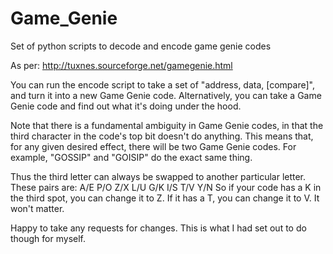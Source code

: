 # Game_Genie
Set of python scripts to decode and encode game genie codes

As per: http://tuxnes.sourceforge.net/gamegenie.html

You can run the encode script to take a set of "address, data, [compare]", and turn it into a new Game Genie code. Alternatively,
you can take a Game Genie code and find out what it's doing under the hood.

Note that there is a fundamental ambiguity in Game Genie codes, in that the third character in the code's top bit doesn't do anything.
This means that, for any given desired effect, there will be two Game Genie codes. For example, "GOSSIP" and "GOISIP" do the exact same thing.

Thus the third letter can always be swapped to another particular letter. These pairs are:
A/E
P/O
Z/X
L/U
G/K
I/S
T/V
Y/N
So if your code has a K in the third spot, you can change it to Z. If it has a T, you can change it to V. It won't matter.

Happy to take any requests for changes. This is what I had set out to do though for myself.
